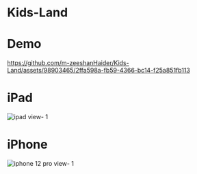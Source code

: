 # Kids-Land

# Demo
https://github.com/m-zeeshanHaider/Kids-Land/assets/98903465/2ffa598a-fb59-4366-bc14-f25a851fb113

# iPad
![ipad view- 1](https://github.com/m-zeeshanHaider/Kids-Land/assets/98903465/efa2d350-49bb-4bc5-8d3c-8d4d53e5b413)

# iPhone
![iphone 12 pro view- 1](https://github.com/m-zeeshanHaider/Kids-Land/assets/98903465/0949a2e0-6b51-472c-9459-5bd6034ea80f)


